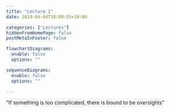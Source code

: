 ```yaml
---
title: "Lecture 1"
date: 2019-06-04T10:09:55+10:00

categories: ["Lectures"]
hiddenFromHomePage: false
postMetaInFooter: false

flowchartDiagrams:
  enable: false
  options: ""

sequenceDiagrams: 
  enable: false
  options: ""

---
```


<!--**Vulnerability** - oversights in a design  
**Exploit** - the application of an oversight  
Threat model - your attackers will differ depending on your profile-->

"If something is too complicated, there is bound to be oversights"